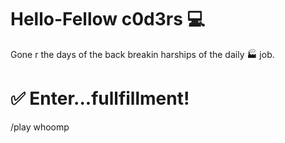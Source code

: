 # Hello-Fellow c0d3rs :computer:

Gone r the days of the back breakin harships of the daily :factory: job.

:white_check_mark: Enter...fullfillment! 
=========================================
/play whoomp

